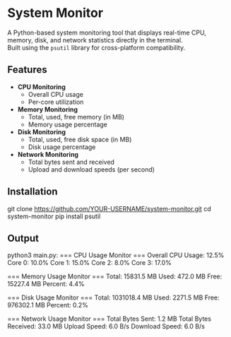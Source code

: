# System Monitor

A Python-based system monitoring tool that displays real-time CPU, memory, disk, and network statistics directly in the terminal.  
Built using the `psutil` library for cross-platform compatibility.

## Features

- **CPU Monitoring**
  - Overall CPU usage
  - Per-core utilization
- **Memory Monitoring**
  - Total, used, free memory (in MB)
  - Memory usage percentage
- **Disk Monitoring**
  - Total, used, free disk space (in MB)
  - Disk usage percentage
- **Network Monitoring**
  - Total bytes sent and received
  - Upload and download speeds (per second)

## Installation
   git clone https://github.com/YOUR-USERNAME/system-monitor.git
   cd system-monitor
   pip install psutil
## Output
python3 main.py:
=== CPU Usage Monitor ===
Overall CPU Usage: 12.5%
  Core 0: 10.0%
  Core 1: 15.0%
  Core 2: 8.0%
  Core 3: 17.0%

=== Memory Usage Monitor ===
Total: 15831.5 MB
Used: 472.0 MB
Free: 15227.4 MB
Percent: 4.4%

=== Disk Usage Monitor ===
Total: 1031018.4 MB
Used: 2271.5 MB
Free: 976302.1 MB
Percent: 0.2%

=== Network Usage Monitor ===
Total Bytes Sent: 1.2 MB
Total Bytes Received: 33.0 MB
Upload Speed: 6.0 B/s
Download Speed: 6.0 B/s





